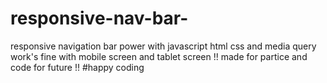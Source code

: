 # responsive-nav-bar-
responsive navigation bar power with javascript html css and media query work's fine with mobile screen and tablet screen !! made for partice and code for future !! #happy coding
